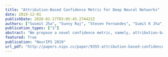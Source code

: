```yaml
---
title: "Attribution-Based Confidence Metric For Deep Neural Networks"
date: 2019-12-01
publishDate: 2020-02-17T03:05:45.274421Z
authors: ["Susmit Jha", "Sunny Raj", "Steven Fernandes", "Sumit K Jha", "Somesh Jha", "Brian Jalaian", "Gunjan Verma", "Ananthram Swami"]
publication_types: ["1"]
abstract: "We propose a novel confidence metric, namely, attribution-based confidence (ABC) for deep neural networks (DNNs). ABC metric characterizes whether the output of a DNN on an input can be trusted. DNNs are known to be brittle on inputs outside the training distribution and are, hence, susceptible to adversarial attacks. This fragility is compounded by a lack of effectively computable measures of model confidence that correlate well with the accuracy of DNNs. These factors have impeded the adoption of DNNs in high-assurance systems. The proposed ABC metric addresses these challenges. It does not require access to the training data, the use of ensembles, or the need to train a calibration model on a held-out validation set. Hence, the new metric is usable even when only a trained model is available for inference. We mathematically motivate the proposed metric and evaluate its effectiveness with two sets of experiments. First, we study the change in accuracy and the associated confidence over out-of-distribution inputs. Second, we consider several digital and physically realizable attacks such as FGSM, CW, DeepFool, PGD, and adversarial patch generation methods. The ABC metric is low on out-of-distribution data and adversarial examples, where the accuracy of the model is also low. These experiments demonstrate the effectiveness of the ABC metric towards creating more trustworthy and resilient DNNs."
featured: True
publication: "NeurIPS 2019"
url_pdf: "http://papers.nips.cc/paper/9355-attribution-based-confidence-metric-for-deep-neural-networks.pdf"
---
```

